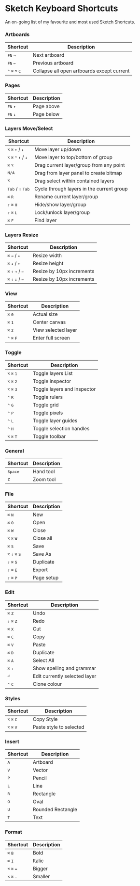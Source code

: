 # Sketch Keyboard Shortcuts
An on-going list of my favourite and most used Sketch Shortcuts.

### Artboards

| Shortcut | Description |
| -------- | ----------- |
| <kbd>FN</kbd> <kbd>→</kbd> | Next artboard |
| <kbd>FN</kbd> <kbd>←</kbd> | Previous artboard |
| <kbd>⌃</kbd> <kbd>⌘</kbd> <kbd>⌥</kbd> <kbd>C</kbd> | Collapse all open artboards except current |


### Pages

| Shortcut | Description |
| -------- | ----------- |
| <kbd>FN</kbd> <kbd>↑</kbd> | Page above |
| <kbd>FN</kbd> <kbd>↓</kbd> | Page below |

### Layers Move/Select

| Shortcut | Description |
| -------- | ----------- |
| <kbd>⌥</kbd> <kbd>⌘</kbd> <kbd>↑</kbd> / <kbd>↓</kbd>| Move layer up/down |
| <kbd>⌥</kbd> <kbd>⌘</kbd> <kbd>⌃</kbd> <kbd>↑</kbd> / <kbd>↓</kbd>| Move layer to top/bottom of group |
| <kbd>⌘</kbd> <kbd>⌥</kbd> | Drag current layer/group from any point |
| <kbd>N/A</kbd> | Drag from layer panel to create bitmap |
| <kbd>⌥</kbd> | Drag select within contained layers |
| <kbd>Tab</kbd> / <kbd>⇧</kbd> <kbd>Tab</kbd> | Cycle through layers in the current group |
| <kbd>⌘</kbd> <kbd>R</kbd> | Rename current layer/group |
| <kbd>⇧</kbd> <kbd>⌘</kbd> <kbd>H</kbd> | Hide/show layer/group |
| <kbd>⇧</kbd> <kbd>⌘</kbd> <kbd>L</kbd> | Lock/unlock layer/group |
| <kbd>⌘</kbd> <kbd>F</kbd> | Find layer |

### Layers Resize

| Shortcut | Description |
| -------- | ----------- |
| <kbd>⌘</kbd> <kbd>→</kbd> / <kbd>←</kbd> | Resize width |
| <kbd>⌘</kbd> <kbd>↓</kbd> / <kbd>↑</kbd> | Resize height |
| <kbd>⌘</kbd> <kbd>⇧</kbd> <kbd>→</kbd> / <kbd>←</kbd> | Resize by 10px increments |
| <kbd>⌘</kbd> <kbd>⇧</kbd> <kbd>↓</kbd> / <kbd>←</kbd> | Resize by 10px increments |

### View

| Shortcut | Description |
| -------- | ----------- |
| <kbd>⌘</kbd> <kbd>0</kbd> | Actual size |
| <kbd>⌘</kbd> <kbd>1</kbd> | Center canvas |
| <kbd>⌘</kbd> <kbd>2</kbd> | View selected layer |
| <kbd>⌃</kbd> <kbd>⌘</kbd> <kbd>F</kbd> | Enter full screen |

### Toggle

| Shortcut | Description |
| -------- | ----------- |
| <kbd>⌥</kbd> <kbd>⌘</kbd> <kbd>1</kbd> | Toggle layers List |
| <kbd>⌥</kbd> <kbd>⌘</kbd> <kbd>2</kbd> | Toggle inspector |
| <kbd>⌥</kbd> <kbd>⌘</kbd> <kbd>3</kbd> | Toggle layers and inspector |
| <kbd>⌃</kbd> <kbd>R</kbd> | Toggle rulers |
| <kbd>⌃</kbd> <kbd>G</kbd> | Toggle grid |
| <kbd>⌃</kbd> <kbd>P</kbd> | Toggle pixels |
| <kbd>⌃</kbd> <kbd>L</kbd> | Toggle layer guides |
| <kbd>⌃</kbd> <kbd>H</kbd> | Toggle selection handles |
| <kbd>⌥</kbd> <kbd>⌘</kbd> <kbd>T</kbd> | Toggle toolbar |


### General

| Shortcut | Description |
| -------- | ----------- |
| <kbd>Space</kbd> | Hand tool |
| <kbd>Z</kbd> | Zoom tool |

### File

| Shortcut | Description |
| -------- | ----------- |
| <kbd>⌘</kbd> <kbd>N</kbd> | New |
| <kbd>⌘</kbd> <kbd>O</kbd> | Open |
| <kbd>⌘</kbd> <kbd>W</kbd> | Close |
| <kbd>⌥</kbd> <kbd>⌘</kbd> <kbd>W</kbd> | Close all |
| <kbd>⌘</kbd> <kbd>S</kbd> | Save |
| <kbd>⌥</kbd> <kbd>⇧</kbd> <kbd>⌘</kbd> <kbd>S</kbd> | Save As |
| <kbd>⇧</kbd> <kbd>⌘</kbd> <kbd>S</kbd> | Duplicate |
| <kbd>⇧</kbd> <kbd>⌘</kbd> <kbd>E</kbd> | Export |
| <kbd>⇧</kbd> <kbd>⌘</kbd> <kbd>P</kbd> | Page setup |

### Edit

| Shortcut | Description |
| -------- | ----------- |
| <kbd>⌘</kbd> <kbd>Z</kbd> | Undo |
| <kbd>⇧</kbd> <kbd>⌘</kbd> <kbd>Z</kbd> | Redo |
| <kbd>⌘</kbd> <kbd>X</kbd> | Cut |
| <kbd>⌘</kbd> <kbd>C</kbd> | Copy |
| <kbd>⌘</kbd> <kbd>V</kbd> | Paste |
| <kbd>⌘</kbd> <kbd>D</kbd> | Duplicate |
| <kbd>⌘</kbd> <kbd>A</kbd> | Select All |
| <kbd>⌘</kbd> <kbd>:</kbd> | Show spelling and grammar |
| <kbd>⏎</kbd> | Edit currently selected layer |
| <kbd>⌃</kbd> <kbd>C</kbd>  | Clone colour |

### Styles

| Shortcut | Description |
| -------- | ----------- |
| <kbd>⌥</kbd> <kbd>⌘</kbd> <kbd>C</kbd> | Copy Style |
| <kbd>⌥</kbd> <kbd>⌘</kbd> <kbd>V</kbd> | Paste style to selected |

### Insert

| Shortcut | Description |
| -------- | ----------- |
| <kbd>A</kbd> | Artboard |
| <kbd>V</kbd> | Vector |
| <kbd>P</kbd> | Pencil |
| <kbd>L</kbd> | Line |
| <kbd>R</kbd> | Rectangle |
| <kbd>O</kbd> | Oval |
| <kbd>U</kbd> | Rounded Rectangle |
| <kbd>T</kbd> | Text |

### Format

| Shortcut | Description |
| -------- | ----------- |
| <kbd>⌘</kbd> <kbd>B</kbd> | Bold |
| <kbd>⌘</kbd> <kbd>I</kbd> | Italic |
| <kbd>⌥</kbd> <kbd>⌘</kbd> <kbd>=</kbd> | Bigger |
| <kbd>⌥</kbd> <kbd>⌘</kbd> <kbd>-</kbd> | Smaller |
